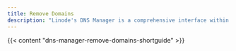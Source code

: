 ```yaml
---
title: Remove Domains
description: "Linode's DNS Manager is a comprehensive interface within the Linode Cloud Manager that gives you complete oversight of DNS records."
---
```


{{< content "dns-manager-remove-domains-shortguide" >}}